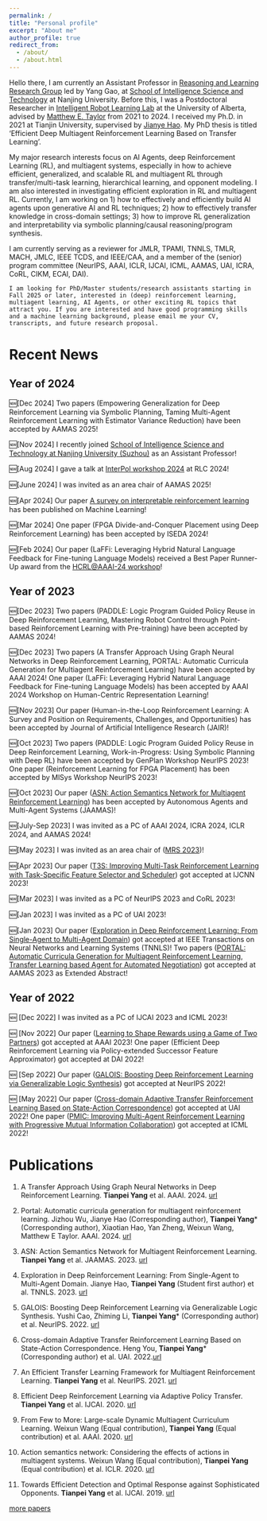 ```yaml
---
permalink: /
title: "Personal profile"
excerpt: "About me"
author_profile: true
redirect_from: 
  - /about/
  - /about.html
---
```



Hello there, I am currently an Assistant Professor in [Reasoning and Learning Research Group](https://cs.nju.edu.cn/rl/) led by Yang Gao, at [School of Intelligence Science and Technology](https://is.nju.edu.cn/main.htm) at Nanjing University. Before this, I was a Postdoctoral Researcher in [Intelligent Robot Learning Lab](https://irll.ca/) at the University of Alberta, advised by [Matthew E. Taylor](https://drmatttaylor.net/) from 2021 to 2024. I received my Ph.D. in 2021 at Tianjin University, supervised by [Jianye Hao](http://www.icdai.org/jianye.html). My PhD thesis is titled ‘Efficient Deep Multiagent Reinforcement Learning Based on Transfer Learning’.

My major research interests focus on AI Agents, deep Reinforcement Learning (RL), and multiagent systems, especially in how to achieve efficient, generalized, and scalable RL and multiagent RL through transfer/multi-task learning, hierarchical learning, and opponent modeling. I am also interested in investigating efficient exploration in RL and multiagent RL. Currently, I am working on 1) how to effectively and efficiently build AI agents upon generative AI and RL techniques; 2) how to effectively transfer knowledge in cross-domain settings; 3) how to improve RL generalization and interpretability via symbolic planning/causal reasoning/program synthesis.  

I am currently serving as a reviewer for JMLR, TPAMI, TNNLS, TMLR, MACH, JMLC, IEEE TCDS, and IEEE/CAA, and a member of the (senior) program committee (NeurIPS, AAAI, ICLR, IJCAI, ICML, AAMAS, UAI, ICRA, CoRL, CIKM, ECAI, DAI).

`I am looking for PhD/Master students/research assistants starting in Fall 2025 or later, interested in (deep) reinforcement learning, multiagent learning, AI Agents, or other exciting RL topics that attract you. If you are interested and have good programming skills and a machine learning background, please email me your CV, transcripts, and future research proposal.`

Recent News
======

Year of 2024
--

&#x1F195;[Dec 2024] Two papers (Empowering Generalization for Deep Reinforcement Learning via Symbolic Planning, Taming Multi-Agent Reinforcement Learning with Estimator Variance Reduction) have been accepted by AAMAS 2025! 

&#x1F195;[Nov 2024] I recently joined [School of Intelligence Science and Technology at Nanjing University (Suzhou)](https://is.nju.edu.cn/main.htm) as an Assistant Professor! 

&#x1F195;[Aug 2024] I gave a talk at [InterPol workshop 2024](https://sites.google.com/view/interppol-workshop/program?authuser=0) at RLC 2024!

&#x1F195;[June 2024] I was invited as an area chair of AAMAS 2025!

&#x1F195;[Apr 2024] Our paper [A survey on interpretable reinforcement learning](https://link.springer.com/article/10.1007/s10994-024-06543-w) has been published on Machine Learning! 

&#x1F195;[Mar 2024] One paper (FPGA Divide-and-Conquer Placement using Deep Reinforcement Learning) has been accepted by ISEDA 2024! 

&#x1F195;[Feb 2024] Our paper (LaFFi: Leveraging Hybrid Natural Language Feedback for Fine-tuning Language Models) received a Best Paper Runner-Up award from the [HCRL@AAAI-24 workshop](https://hcrl-workshop.github.io/2024/papers.html)!

Year of 2023
--

&#x1F195;[Dec 2023] Two papers (PADDLE: Logic Program Guided Policy Reuse in Deep Reinforcement Learning, Mastering Robot Control through Point-based Reinforcement Learning with Pre-training) have been accepted by AAMAS 2024! 

&#x1F195;[Dec 2023] Two papers (A Transfer Approach Using Graph Neural Networks in Deep Reinforcement Learning, PORTAL: Automatic Curricula Generation for Multiagent Reinforcement Learning) have been accepted by AAAI 2024! One paper (LaFFi: Leveraging Hybrid Natural Language Feedback for Fine-tuning Language Models) has been accepted by AAAI 2024 Workshop on Human-Centric Representation Learning!

&#x1F195;[Nov 2023] Our paper (Human-in-the-Loop Reinforcement Learning: A Survey and Position on Requirements, Challenges, and Opportunities) has been accepted by Journal of Artificial Intelligence Research (JAIR)!

&#x1F195;[Oct 2023] Two papers (PADDLE: Logic Program Guided Policy Reuse in Deep Reinforcement Learning, Work-in-Progress: Using Symbolic Planning with Deep RL) have been accepted by GenPlan Workshop NeurIPS 2023! One paper (Reinforcement Learning for FPGA Placement) has been accepted by MlSys Workshop NeurIPS 2023!

&#x1F195;[Oct 2023] Our paper ([ASN: Action Semantics Network for Multiagent Reinforcement Learning](https://dl.acm.org/doi/abs/10.1007/s10458-023-09628-3)) has been accepted by Autonomous Agents and Multi-Agent Systems (JAAMAS)!

&#x1F195;[July-Sep 2023] I was invited as a PC of AAAI 2024, ICRA 2024, ICLR 2024, and AAMAS 2024!

&#x1F195;[May 2023] I was invited as an area chair of ([MRS 2023](https://sites.bu.edu/mrs2023/committee/))!

&#x1F195;[Apr 2023] Our paper ([T3S: Improving Multi-Task Reinforcement Learning with Task-Specific Feature Selector and Scheduler](https://ieeexplore.ieee.org/abstract/document/10191536)) got accepted at IJCNN 2023!

&#x1F195;[Mar 2023] I was invited as a PC of NeurIPS 2023 and CoRL 2023!

&#x1F195;[Jan 2023] I was invited as a PC of UAI 2023!

&#x1F195;[Jan 2023] Our paper ([Exploration in Deep Reinforcement Learning: From Single-Agent to Multi-Agent Domain](https://ieeexplore.ieee.org/abstract/document/10021988)) got accepted at IEEE Transactions on Neural Networks and Learning Systems (TNNLS)!
Two papers ([PORTAL: Automatic Curricula Generation for Multiagent Reinforcement Learning](https://dl.acm.org/doi/abs/10.5555/3545946.3598967), [Transfer Learning based Agent for Automated Negotiation](https://dl.acm.org/doi/abs/10.5555/3545946.3599115)) got accepted at AAMAS 2023 as Extended Abstract!

Year of 2022
--
&#x1F195;  [Dec 2022] I was invited as a PC of IJCAI 2023 and ICML 2023!

&#x1F195;  [Nov 2022] Our paper ([Learning to Shape Rewards using a Game of Two Partners](https://ojs.aaai.org/index.php/AAAI/article/view/26371)) got accepted at AAAI 2023! One paper (Efficient Deep Reinforcement Learning via Policy-extended Successor Feature Approximator) got accepted at DAI 2022!

&#x1F195;  [Sep 2022] Our paper ([GALOIS: Boosting Deep Reinforcement Learning via Generalizable Logic Synthesis](https://openreview.net/forum?id=XSV1T9jMuz9)) got accepted at NeurIPS 2022!

&#x1F195;  [May 2022] Our paper ([Cross-domain Adaptive Transfer Reinforcement Learning Based on State-Action Correspondence](https://proceedings.mlr.press/v180/you22a.html)) got accepted at UAI 2022! One paper ([PMIC: Improving Multi-Agent Reinforcement Learning with Progressive Mutual Information Collaboration](https://proceedings.mlr.press/v162/li22s.html)) got accepted at ICML 2022!


Publications
======
1. A Transfer Approach Using Graph Neural Networks in Deep Reinforcement Learning. **Tianpei Yang** et al. AAAI. 2024. [url](https://ojs.aaai.org/index.php/AAAI/article/view/29571)
   
2. Portal: Automatic curricula generation for multiagent reinforcement learning. Jizhou Wu, Jianye Hao (Corresponding author), **Tianpei Yang*** (Corresponding author), Xiaotian Hao, Yan Zheng, Weixun Wang, Matthew E Taylor. AAAI. 2024. [url](https://ojs.aaai.org/index.php/AAAI/article/view/29524)

3. ASN: Action Semantics Network for Multiagent Reinforcement Learning. **Tianpei Yang** et al. JAAMAS. 2023. [url](https://dl.acm.org/doi/abs/10.1007/s10458-023-09628-3)

4. Exploration in Deep Reinforcement Learning: From Single-Agent to Multi-Agent Domain. Jianye Hao, **Tianpei Yang** (Student first author) et al. TNNLS. 2023. [url](https://ieeexplore.ieee.org/abstract/document/10021988)

5. GALOIS: Boosting Deep Reinforcement Learning via Generalizable Logic Synthesis. Yushi Cao, Zhiming Li, **Tianpei Yang*** (Corresponding author) et al. NeurIPS. 2022. [url](https://openreview.net/forum?id=XSV1T9jMuz9)

6. Cross-domain Adaptive Transfer Reinforcement Learning Based on State-Action Correspondence. Heng You, **Tianpei Yang*** (Corresponding author) et al. UAI. 2022.[url](https://proceedings.mlr.press/v180/you22a.html) 

7. An Efficient Transfer Learning Framework for Multiagent Reinforcement Learning. **Tianpei Yang** et al. NeurIPS. 2021. [url](https://proceedings.neurips.cc/paper/2021/hash/8d9a6e908ed2b731fb96151d9bb94d49-Abstract.html)

8. Efficient Deep Reinforcement Learning via Adaptive Policy Transfer. **Tianpei Yang** et al. IJCAI. 2020. [url](https://www.ijcai.org/proceedings/2020/428) 

9. From Few to More: Large-scale Dynamic Multiagent Curriculum Learning. Weixun Wang (Equal contribution), **Tianpei Yang** (Equal contribution) et al. AAAI. 2020. [url](https://ojs.aaai.org//index.php/AAAI/article/view/6221)

10. Action semantics network: Considering the effects of actions in multiagent systems. Weixun Wang (Equal contribution), **Tianpei Yang** (Equal contribution) et al. ICLR. 2020. [url](https://openreview.net/forum?id=ryg48p4tPH)

11. Towards Efficient Detection and Optimal Response against Sophisticated Opponents. **Tianpei Yang** et al. IJCAI. 2019. [url](https://www.ijcai.org/proceedings/2019/88) 

<a href="https://tianpeiyang.github.io/publications">more papers</a>

